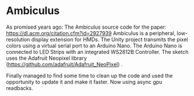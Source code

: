 # Ambiculus
As promised years ago: The Ambiculus source code for the paper: https://dl.acm.org/citation.cfm?id=2927939
Ambiculus is a peripheral, low-resolution display extension for HMDs.
The Unity project transmits the pixel colors using a virtual serial port to an Arduino Nano.
The Arduino Nano is connected to LED Strips with an integrated WS2812B Controller. The sketch uses the Adafruit Neopixel library (https://github.com/adafruit/Adafruit_NeoPixel) .

Finally managed to find some time to clean up the code and used the opportunity to update it and make it faster. Now using async gpu readbacks.
